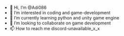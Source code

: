 - 👋 Hi, I’m @Adi086
- 👀 I’m interested in coding and game-development
- 🌱 I’m currently learning python and unity game engine
- 💞️ I’m looking to collaborate on game development
- 📫 How to reach me discord-unavailable_x_x

<!---
Adi086/Adi086 is a ✨ special ✨ repository because its `README.md` (this file) appears on your GitHub profile.
You can click the Preview link to take a look at your changes.
--->
